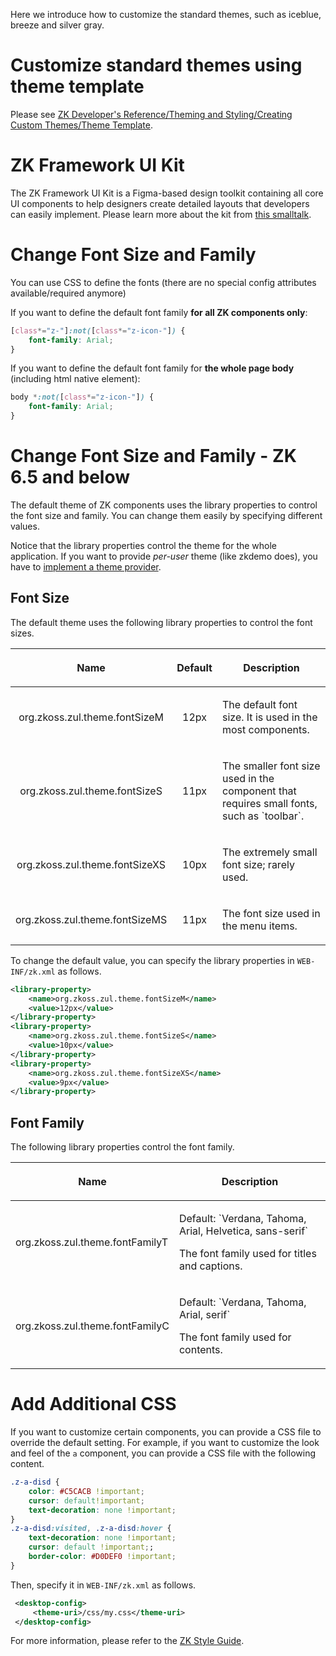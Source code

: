 

Here we introduce how to customize the standard themes, such as iceblue,
breeze and silver gray.

# Customize standard themes using theme template

Please see [ZK Developer's Reference/Theming and Styling/Creating Custom Themes/Theme Template]({{site.baseurl}}/zk_dev_ref/theming_and_styling/theme_template).

# ZK Framework UI Kit 

The ZK Framework UI Kit is a Figma-based design toolkit containing all core UI components to help designers create detailed layouts that developers can easily implement. Please learn more about the kit from [this smalltalk](https://www.zkoss.org/wiki/Small_Talks/2024/November/Enhancing_Design_Collaboration:_The_ZK_Figma_Kit_for_Seamless_Web_App_Development
). 

# Change Font Size and Family

You can use CSS to define the fonts (there are no special config
attributes available/required anymore)

If you want to define the default font family **for all ZK components
only**:

```css
[class*="z-"]:not([class*="z-icon-"]) {
    font-family: Arial;
}
```

If you want to define the default font family for **the whole page
body** (including html native element):

```css
body *:not([class*="z-icon-"]) {
    font-family: Arial;
}
```

# Change Font Size and Family - ZK 6.5 and below

The default theme of ZK components uses the library properties to
control the font size and family. You can change them easily by
specifying different values.

Notice that the library properties control the theme for the whole
application. If you want to provide <i>per-user</i> theme (like zkdemo
does), you have to [ implement a theme provider](https://www.zkoss.org/wiki/ZK_Developer%27s_Reference/Theming_and_Styling/Understanding_the_Theming_Subsystem/Providing_Theme_Resources).

## Font Size

The default theme uses the following library properties to control the
font sizes.

<table>
<thead>
<tr class="header">
<th><center>
<p>Name</p>
</center></th>
<th><center>
<p>Default</p>
</center></th>
<th><center>
<p>Description</p>
</center></th>
</tr>
</thead>
<tbody>
<tr class="odd">
<td><center>
<p>org.zkoss.zul.theme.fontSizeM</p>
</center></td>
<td><center>
<p>12px</p>
</center></td>
<td><p>The default font size. It is used in the most
components.</p></td>
</tr>
<tr class="even">
<td><center>
<p>org.zkoss.zul.theme.fontSizeS</p>
</center></td>
<td><center>
<p>11px</p>
</center></td>
<td><p>The smaller font size used in the component that requires small
fonts, such as `toolbar`.</p></td>
</tr>
<tr class="odd">
<td><center>
<p>org.zkoss.zul.theme.fontSizeXS</p>
</center></td>
<td><center>
<p>10px</p>
</center></td>
<td><p>The extremely small font size; rarely used.</p></td>
</tr>
<tr class="even">
<td><center>
<p>org.zkoss.zul.theme.fontSizeMS</p>
</center></td>
<td><center>
<p>11px</p>
</center></td>
<td><p>The font size used in the menu items.</p></td>
</tr>
</tbody>
</table>

To change the default value, you can specify the library properties in
`WEB-INF/zk.xml` as follows.

```xml
<library-property>
    <name>org.zkoss.zul.theme.fontSizeM</name>
    <value>12px</value>
</library-property>
<library-property>
    <name>org.zkoss.zul.theme.fontSizeS</name>
    <value>10px</value>
</library-property>
<library-property>
    <name>org.zkoss.zul.theme.fontSizeXS</name>
    <value>9px</value>
</library-property>
```

## Font Family

The following library properties control the font family.

<table>
<thead>
<tr class="header">
<th><center>
<p>Name</p>
</center></th>
<th><center>
<p>Description</p>
</center></th>
</tr>
</thead>
<tbody>
<tr class="odd">
<td><p>org.zkoss.zul.theme.fontFamilyT</p></td>
<td><p>Default:
`Verdana, Tahoma, Arial, Helvetica, sans-serif`</p>
<p>The font family used for titles and captions.</p></td>
</tr>
<tr class="even">
<td><p>org.zkoss.zul.theme.fontFamilyC</p></td>
<td><p>Default: `Verdana, Tahoma, Arial, serif`</p>
<p>The font family used for contents.</p></td>
</tr>
</tbody>
</table>

# Add Additional CSS

If you want to customize certain components, you can provide a CSS file
to override the default setting. For example, if you want to customize
the look and feel of the `a` component, you can provide a CSS file with
the following content.

```css
.z-a-disd {
    color: #C5CACB !important;
    cursor: default!important;
    text-decoration: none !important;
}
.z-a-disd:visited, .z-a-disd:hover {
    text-decoration: none !important;
    cursor: default !important;;
    border-color: #D0DEF0 !important;
}
```

Then, specify it in `WEB-INF/zk.xml` as follows.

```xml
 <desktop-config>
     <theme-uri>/css/my.css</theme-uri>
 </desktop-config>
```

For more information, please refer to the [ZK Style Guide](/zk_style_customization_guide/introduction).
